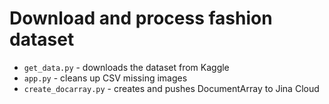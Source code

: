 # Download and process fashion dataset

- `get_data.py` - downloads the dataset from Kaggle
- `app.py` - cleans up CSV missing images
- `create_docarray.py` - creates and pushes DocumentArray to Jina Cloud
